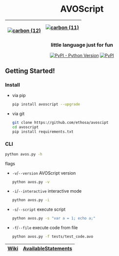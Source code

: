<div align="center">

# AVOScript

| <br/>[![carbon (12)](https://user-images.githubusercontent.com/49402667/184539431-4cfd87eb-2631-4553-ad11-598b1dacf601.svg)](https://github.com/Ethosa/avoscript/wiki/Available-Statements) | [![carbon (11)](https://user-images.githubusercontent.com/49402667/184539434-6d32c0ff-f72f-4918-a57f-a4529e8843ab.svg)](https://github.com/Ethosa/avoscript/wiki/Available-Statements) |
|---------------------------------------------------------------------------------------------------------------------------------------------------------------------------------------------|----------------------------------------------------------------------------------------------------------------------------------------------------------------------------------------|

### little language just for fun
[![PyPI - Python Version](https://img.shields.io/pypi/pyversions/avoscript?style=flat-square)](https://pypi.project/avoscript)
[![PyPI](https://img.shields.io/pypi/v/avoscript?style=flat-square)](https://pypi.org/project/avoscript)

</div>

## Getting Started!
### Install
- via pip
  ```bash
  pip install avoscript --upgrade
  ```
- via git
  ```bash
  git clone https://github.com/ethosa/avoscipt
  cd avoscript
  pip install requirements.txt
  ```

### CLI
```bash
python avos.py -h
```
flags
- `-v`/`--version` AVOScript version
  ```bash
  python avos.py -v
  ```
- `-i`/`--interactive` interactive mode
  ```bash
  python avos.py -i
  ```
- `-s`/`--script` execute script
  ```bash
  python avos.py -s "var a = 1; echo a;"
  ```
- `-f`/`--file` execute code from file
  ```bash
  python avos.py -f tests/test_code.avo
  ```

<div align="center">

| [Wiki][] | [AvailableStatements][] |
|----------|-------------------------|

</div>

[Wiki]:https://github.com/Ethosa/avoscript/wiki
[AvailableStatements]:https://github.com/Ethosa/avoscript/wiki/Available-Statements
